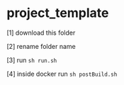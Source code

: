 # project_template

 [1] download this folder
 
 [2] rename folder name 
 
 [3] run `sh run.sh`
 
 [4] inside docker run `sh postBuild.sh`
